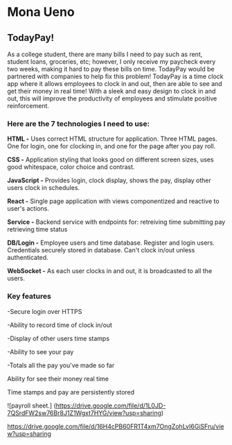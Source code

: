 # Mona Ueno

## TodayPay!

As a college student, there are many bills I need to pay such as rent, student loans, groceries, etc; however, I only receive my paycheck every two weeks, making it hard to pay these bills on time. TodayPay would be partnered with companies to help fix this problem! TodayPay is a time clock app where it allows employees to clock in and out, then are able to see and get their money in real time! With a sleek and easy design to clock in and out, this will improve the productivity of employees and stimulate positive reinforcement. 

### Here are the 7 technologies I need to use:

**HTML -** Uses correct HTML structure for application. Three HTML pages. One for login, one for clocking in, and one for the page after you pay roll. 

**CSS -** Application styling that looks good on different screen sizes, uses good whitespace, color choice and contrast.

**JavaScript -** Provides login, clock display, shows the pay, display other users clock in schedules.

**React -** Single page application with views componentized and reactive to user's actions.

**Service -** Backend service with endpoints for:
retreiving time
submitting pay
retrieving time status

**DB/Login -** Employee users and time database. Register and login users. Credentials securely stored in database. Can't clock in/out unless authenticated.

**WebSocket -** As each user clocks in and out, it is broadcasted to all the users. 

### Key features

-Secure login over HTTPS

-Ability to record time of clock in/out

-Display of other users time stamps

-Ability to see your pay

-Totals all the pay you've made so far

Ability for see their money real time

Time stamps and pay are persistently stored

![payroll sheet.] (https://drive.google.com/file/d/1L0JD-7QSrdFW2sw76Br8J1Z1Wgxt7HYG/view?usp=sharing)

https://drive.google.com/file/d/16H4cPB60FR1T4xm7OngZohLvI6GiSFru/view?usp=sharing
